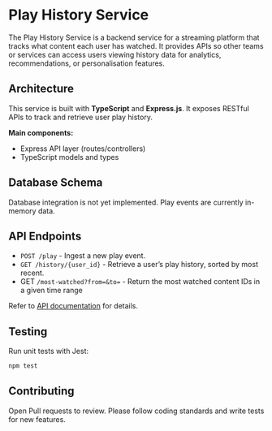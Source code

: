 # Play History Service

The Play History Service is a backend service for a streaming platform that tracks what content each user has watched.
It provides APIs so other teams or services can access users viewing history data for analytics, recommendations, or personalisation features.

## Architecture

This service is built with **TypeScript** and **Express.js**. It exposes RESTful APIs to track and retrieve user play history.

**Main components:**

- Express API layer (routes/controllers)
- TypeScript models and types

## Database Schema

Database integration is not yet implemented. Play events are currently in-memory data.

## API Endpoints

- `POST /play` - Ingest a new play event.
- `GET /history/{user_id}` - Retrieve a user’s play history, sorted by most
  recent.
- GET `/most-watched?from=&to=` - Return the most watched content IDs
  in a given time range

Refer to [API documentation](./src/docs/API.md) for details.

## Testing

Run unit tests with Jest:

```sh
npm test
```

## Contributing

Open Pull requests to review.
Please follow coding standards and write tests for new features.
